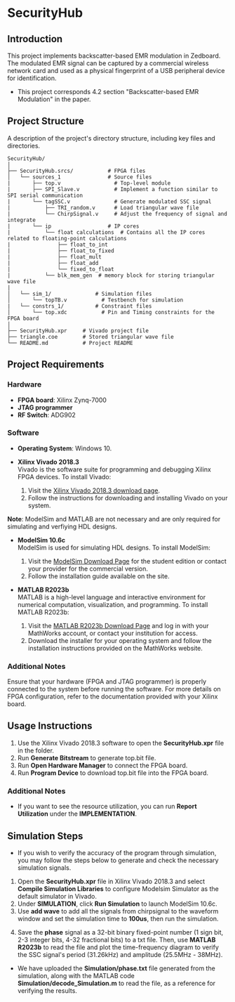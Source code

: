 # SecurityHub

## Introduction
This project implements backscatter-based EMR modulation in Zedboard. The modulated EMR signal can be captured by a commercial wireless network card and used as a physical fingerprint of a USB peripheral device for identification. 
+ This project corresponds 4.2 section "Backscatter-based EMR Modulation" in the paper.

## Project Structure
A description of the project's directory structure, including key files and directories.

```plaintext
SecurityHub/
│
├── SecurityHub.srcs/           # FPGA files
│   └── sources_1               # Source files
|       ├── top.v                 # Top-level module
|       ├── SPI_Slave.v           # Implement a function similar to SPI serial communication
|       └── tagSSC.v              # Generate modulated SSC signal
|           ├── TRI_random.v      # Load triangular wave file
|           └── ChirpSignal.v     # Adjust the frequency of signal and integrate
|       └── ip                  # IP cores
|           └── float calculations  # Contains all the IP cores related to floating-point calculations
|               ├── float_to_int     
|               ├── float_to_fixed     
|               ├── float_mult
|               ├── float_add
|               └── fixed_to_float  
|           └── blk_mem_gen  # memory block for storing triangular wave file       
| 
│   └── sim_1/              # Simulation files
│       └── topTB.v           # Testbench for simulation
|   └── constrs_1/          # Constraint files
│       └── top.xdc           # Pin and Timing constraints for the FPGA board
│
├── SecurityHub.xpr     # Vivado project file
├── triangle.coe        # Stored triangular wave file
└── README.md           # Project README
```

## Project Requirements

### Hardware
- **FPGA board**: Xilinx Zynq-7000
- **JTAG programmer**
- **RF Switch**: ADG902

### Software
- **Operating System**: Windows 10.

- **Xilinx Vivado 2018.3**  
  Vivado is the software suite for programming and debugging Xilinx FPGA devices. To install Vivado:
  1. Visit the [Xilinx Vivado 2018.3 download page](https://www.xilinx.com/support/download/index.html/content/xilinx/en/downloadNav/vivado-design-tools/archive.html).
  2. Follow the instructions for downloading and installing Vivado on your system.

**Note**: ModelSim and MATLAB are not necessary and are only required for simulating and verfiying HDL designs.

- **ModelSim 10.6c**  
  ModelSim is used for simulating HDL designs. To install ModelSim:
  1. Visit the [ModelSim Download Page](https://www.mentor.com/company/higher_ed/modelsim-student-edition) for the student edition or contact your provider for the commercial version.
  2. Follow the installation guide available on the site.

- **MATLAB R2023b**  
  MATLAB is a high-level language and interactive environment for numerical computation, visualization, and programming. To install MATLAB R2023b:

  1. Visit the [MATLAB R2023b Download Page](https://www.mathworks.com/downloads) and log in with your MathWorks account, or contact your institution for access.
  2. Download the installer for your operating system and follow the installation instructions provided on the MathWorks website.


### Additional Notes
Ensure that your hardware (FPGA and JTAG programmer) is properly connected to the system before running the software. For more details on FPGA configuration, refer to the documentation provided with your Xilinx board.


## Usage Instructions
1. Use the Xilinx Vivado 2018.3 software to open the **SecurityHub.xpr** file in the folder.
2. Run **Generate Bitstream** to generate top.bit file.
3. Run **Open Hardware Manager** to connect the FPGA board.
4. Run **Program Device** to download top.bit file into the FPGA board.
### Additional Notes
+ If you want to see the resource utilization, you can run **Report Utilization** under the **IMPLEMENTATION**.


## Simulation Steps
+ If you wish to verify the accuracy of the program through simulation, you may follow the steps below to generate and check the necessary simulation signals.
 
1. Open the **SecurityHub.xpr** file in Xilinx Vivado 2018.3 and select **Compile Simulation Libraries** to configure Modelsim Simulator as the default simulator in Vivado.
2. Under **SIMULATION**, click **Run Simulation** to launch ModelSim 10.6c.  
3. Use **add wave** to add all the signals from chirpsignal to the waveform window and set the simulation time to **100us**, then run the simulation.  
<!-- 4. Select the **tan_out** signal in the waveform window, change the format to **Analog** and the radix to **float32**. The **tan_out** signal will appear as a **triangular waveform**, which controls SSC frequency variation.   -->
4. Save the **phase** signal as a 32-bit binary fixed-point number (1 sign bit, 2-3 integer bits, 4-32 fractional bits) to a txt file. Then, use **MATLAB R2023b** to read the file and plot the time-frequency diagram to verify the SSC signal's period (31.26kHz) and amplitude (25.5MHz - 38MHz). 
+ We have uploaded the **Simulation/phase.txt** file generated from the simulation, along with the MATLAB code **Simulation/decode_Simulation.m** to read the file, as a reference for verifying the results.